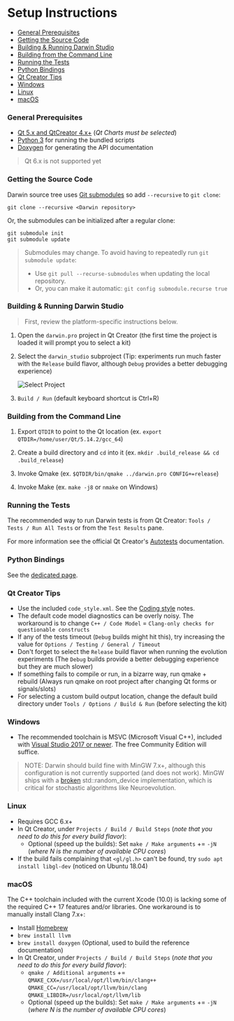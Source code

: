 
# Setup Instructions

- [General Prerequisites](#general-prerequisites)
- [Getting the Source Code](#getting-the-source-code)
- [Building & Running Darwin Studio](#building--running-darwin-studio)
- [Building from the Command Line](#building-from-the-command-line)
- [Running the Tests](#running-the-tests)
- [Python Bindings](#python-bindings)
- [Qt Creator Tips](#qt-creator-tips)
- [Windows](#windows)
- [Linux](#linux)
- [macOS](#macos)

### General Prerequisites

- [Qt 5.x and QtCreator 4.x+][3] (_Qt Charts must be selected_)
- [Python 3][4] for running the bundled scripts
- [Doxygen][1] for generating the API documentation

> Qt 6.x is not supported yet

### Getting the Source Code

Darwin source tree uses [Git submodules][5] so add `--recursive` to `git clone`:

`git clone --recursive <Darwin repository>`

Or, the submodules can be initialized after a regular clone:

```
git submodule init
git submodule update
```

> Submodules may change. To avoid having to repeatedly run `git submodule update`:
> - Use `git pull --recurse-submodules` when updating the local repository.
> - Or, you can make it automatic: `git config submodule.recurse true`

### Building & Running Darwin Studio

> First, review the platform-specific instructions below.

1. Open the `darwin.pro` project in Qt Creator (the first time the project is loaded it
    will prompt you to select a kit)

2. Select the `darwin_studio` subproject (Tip: experiments run much faster with the
    `Release` build flavor, although `Debug` provides a better debugging experience)

    ![Select Project](images/qtcreator_select_project.png)

3. `Build / Run` (default keyboard shortcut is Ctrl+R)

### Building from the Command Line

1. Export `QTDIR` to point to the Qt location
   (ex. `export QTDIR=/home/user/Qt/5.14.2/gcc_64`)

2. Create a build directory and `cd` into it
   (ex. `mkdir .build_release && cd .build_release`)

3. Invoke Qmake
   (ex. `$QTDIR/bin/qmake ../darwin.pro CONFIG+=release`)

4. Invoke Make
    (ex. `make -j8` or `nmake` on Windows)

### Running the Tests

The recommended way to run Darwin tests is from Qt Creator:
`Tools / Tests / Run All Tests` or from the `Test Results` pane.

For more information see the official Qt Creator's [Autotests][7] documentation.

### Python Bindings

See the [dedicated page](python.md).

### Qt Creator Tips

- Use the included `code_style.xml`. See the [Coding style](coding_style.md) notes.
- The default code model diagnostics can be overly noisy. The workaround is to change
    `C++ / Code Model` = `Clang-only checks for questionable constructs`
- If any of the tests timeout (`Debug` builds might hit this), try increasing the value
    for `Options / Testing / General / Timeout`
- Don't forget to select the `Release` build flavor when running the evolution experiments
    (The `Debug` builds provide a better debugging experience but they are much slower)
- If something fails to compile or run, in a bizarre way, run qmake + rebuild
    (Always run qmake on root project after changing Qt forms or signals/slots)
- For selecting a custom build output location, change the default build
    directory under `Tools / Options / Build & Run` (before selecting the kit)

### Windows

- The recommended toolchain is MSVC (Microsoft Visual C++), included with
    [Visual Studio 2017 or newer][2]. The free Community Edition will suffice.

> NOTE: Darwin should build fine with MinGW 7.x+, although this configuration is not
> currently supported (and does not work). MinGW ships with a [broken][8] std::random_device
> implementation, which is critical for stochastic algorithms like Neuroevolution. 

### Linux

- Requires GCC 6.x+ 
- In Qt Creator, under `Projects / Build / Build Steps` (_note that you need to do this
    for every build flavor_):
    - Optional (speed up the builds): Set `make / Make arguments` += `-jN`
        (_where N is the number of available CPU cores_)
- If the build fails complaining that `<gl/gl.h>` can't be found, try
    `sudo apt install libgl-dev` (noticed on Ubuntu 18.04)

### macOS

The C++ toolchain included with the current Xcode (10.0) is lacking some of the required 
C++ 17 features and/or libraries. One workaround is to manually install Clang 7.x+:

- Install [Homebrew][6]
- `brew install llvm`
- `brew install doxygen` (Optional, used to build the reference documentation)
- In Qt Creator, under `Projects / Build / Build Steps` (_note that you need to do this
    for every build flavor_):
    - `qmake / Additional arguments` +=  
        `QMAKE_CXX=/usr/local/opt/llvm/bin/clang++`
        `QMAKE_CC=/usr/local/opt/llvm/bin/clang`
        `QMAKE_LIBDIR=/usr/local/opt/llvm/lib`
    - Optional (speed up the builds): Set `make / Make arguments` += `-jN`
        (_where N is the number of available CPU cores_)

[1]: http://www.doxygen.nl
[2]: https://visualstudio.microsoft.com
[3]: https://www.qt.io/download
[4]: https://www.python.org
[5]: https://git-scm.com/book/en/v2/Git-Tools-Submodules
[6]: https://brew.sh
[7]: http://doc.qt.io/qtcreator/creator-autotest.html
[8]: https://sourceforge.net/p/mingw-w64/bugs/338
